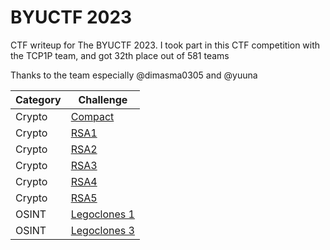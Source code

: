 # BYUCTF 2023
CTF writeup for The BYUCTF 2023. I took part in this CTF competition with the TCP1P team, and got 32th place out of 581 teams

Thanks to the team especially @dimasma0305 and @yuuna

| Category | Challenge |
| --- | --- |
| Crypto | [Compact](/BYUCTF%202023/Compact/)
| Crypto | [RSA1](/BYUCTF%202023/RSA1/)
| Crypto | [RSA2](/BYUCTF%202023/RSA2/)
| Crypto | [RSA3](/BYUCTF%202023/RSA3/)
| Crypto | [RSA4](/BYUCTF%202023/RSA4/)
| Crypto | [RSA5](/BYUCTF%202023/RSA5/)
| OSINT | [Legoclones 1](/BYUCTF%202023/Legoclones%201/)
| OSINT | [Legoclones 3](/BYUCTF%202023/Legoclones%203/)